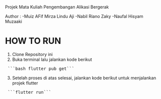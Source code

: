 Projek Mata Kuliah Pengembangan Alikasi Bergerak 

Author :
-Muiz AFif Mirza Lindu Aji
-Nabil Riano Zaky
-Naufal Hisyam Muzaaki

# HOW TO RUN #
1. Clone Repository ini
2. Buka terminal lalu jalankan kode berikut
<pre> ```bash flutter pub get``` </pre>
3. Setelah proses di atas selesai, jalankan kode berikut untuk menjalankan projek flutter
<pre> ```flutter run``` </pre>  
 
 
